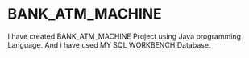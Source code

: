 # BANK_ATM_MACHINE
I have created BANK_ATM_MACHINE Project using Java programming Language. And i have used MY SQL WORKBENCH Database.
